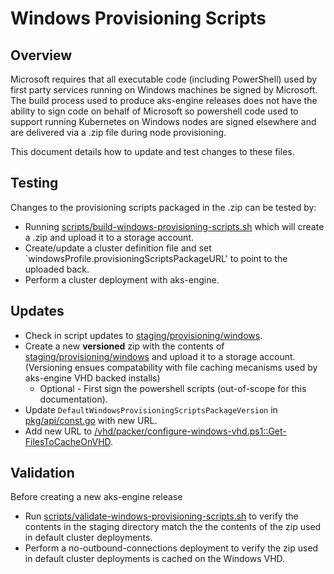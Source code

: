 # Windows Provisioning Scripts

## Overview

Microsoft requires that all executable code (including PowerShell) used by first party services running on Windows machines be signed by Microsoft.
The build process used to produce aks-engine releases does not have the ability to sign code on behalf of Microsoft so powershell code used to support running Kubernetes on Windows nodes are signed elsewhere and are delivered via a .zip file during node provisioning.

This document details how to update and test changes to these files.

## Testing

Changes to the provisioning scripts packaged in the .zip can be tested by:

- Running [scripts/build-windows-provisioning-scripts.sh](../../scripts/build-windows-provisioning-scripts.sh) which will create a .zip and upload it to a storage account.
- Create/update a cluster definition file and set `windowsProfile.provisioningScriptsPackageURL' to point to the uploaded back.
- Perform a cluster deployment with aks-engine.

## Updates

- Check in script updates to [staging/provisioning/windows](../../staging/provisioning/windows).
- Create a new **versioned** zip with the contents of [staging/provisioning/windows](../../staging/provisioning/windows) and upload it to a storage account. (Versioning ensues compatability with file caching mecanisms used by aks-engine VHD backed installs)
  - Optional - First sign the powershell scripts (out-of-scope for this documentation).
- Update `DefaultWindowsProvisioningScriptsPackageVersion` in [pkg/api/const.go](../../pkg/api/const.go) with new URL.
- Add new URL to [/vhd/packer/configure-windows-vhd.ps1::Get-FilesToCacheOnVHD](../../vhd/packer/configure-windows-vhd.ps1).

## Validation

Before creating a new aks-engine release

- Run [scripts/validate-windows-provisioning-scripts.sh](../../scripts/validate-windows-provisioning-scripts.sh) to verify the contents in the staging directory match the the contents of the zip used in default cluster deployments.
- Perform a no-outbound-connections deployment to verify the zip used in default cluster deployments is cached on the Windows VHD.
